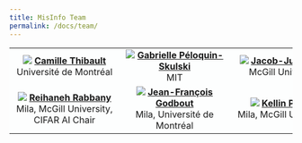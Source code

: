 ```yaml
---
title: MisInfo Team
permalink: /docs/team/
---
```


<!-- ### MisInfo Team -->

<table style="background-color:#FDFEFE; border:none;">
  <tr>
    <td>
      <div style="margin: 0 auto; width: 180px; text-align: center">
      <img src="{{ "/assets/img/portrait/Thibault_Camille-225x225.jpg" | relative_url }}" class="img-responsive">
      <strong><a href="https://scholar.google.com/citations?user=r0mfGz0AAAAJ&hl=fr&oi=ao">Camille Thibault </a></strong> <br/> Université de Montréal
      </div>
    </td>
    <td>
      <div style="margin: 0 auto; width: 180px; text-align: center">
      <img src="{{ "/assets/img/portrait/Gabrielle.jpg" | relative_url }}" class="img-responsive">
      <strong><a href="https://polisci.mit.edu/people/gabrielle-peloquin-skulski">Gabrielle Péloquin-Skulski </a></strong> <br/> MIT
      </div>
    </td>
    <td>
    <div style="margin: 0 auto; width: 180px; text-align: center">
      <img src="{{ "/assets/img/portrait/jacob.jpeg" | relative_url }}" class="img-responsive">
      <strong><a href="https://mila.quebec/en/directory/jacob-junqi-tian">Jacob-Junqi Tian</a></strong> <br/> McGill University
      </div>
    </td>
    <td style="text-center">
    <div style="margin: 0 auto; width: 180px; text-align: center">
      <img src="{{ "/assets/img/portrait/.png" | relative_url }}" class="img-responsive">
      <strong><a href="https://github.com/florence-laflamme">Florence Laflamme
      </a></strong> <br/> Mila, McGill University
      </div>
    </td>
    <td style="text-center">
    <div style="margin: 0 auto; width: 180px; text-align: center">
      <img src="{{ "/assets/img/portrait/yx2.jpeg" | relative_url }}" class="img-responsive">
      <strong><a href="https://www.linkedin.com/in/luke-guan/">Luke Yuxiang Guan</a></strong> <br/> McMaster University
      </div>
    </td>

  <tr>
    <td>
    <div style="margin: 0 auto; width: 180px; text-align: center">
      <img src="{{ "/assets/img/portrait/reihaneh.png" | relative_url }}" class="img-responsive">
      <strong><a href="http://www.reirab.com/">Reihaneh Rabbany</a></strong> <br/> Mila, McGill University, CIFAR AI Chair
      </div>
    </td>
    <td>
    <div style="margin: 0 auto; width: 180px; text-align: center">
      <img src="{{ "/assets/img/portrait/JFG.jpg" | relative_url }}" class="img-responsive">
      <strong><a href="https://jf-godbout.github.io/"> Jean-François Godbout </a></strong> <br/> Mila, Université de Montréal
      </div>
    </td>
    <td>
    <div style="margin: 0 auto; width: 180px; text-align: center">
      <img src="{{ "/assets/img/portrait/kellin_profile_pic.jpg" | relative_url }}" class="img-responsive">
      <strong><a href="https://kellinpelrine.github.io/">Kellin Pelrine</a></strong> <br/> Mila, McGill University
      </div>
    </td>
  </tr> 
